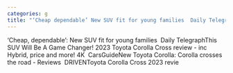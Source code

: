 ```yaml
---
categories: g
title: "‘Cheap dependable’ New SUV fit for young families  Daily Telegraph"
---
```

‘Cheap, dependable’: New SUV fit for young families&nbsp;&nbsp;Daily TelegraphThis SUV Will Be A Game Changer! 2023 Toyota Corolla Cross review - inc Hybrid, price and more! 4K&nbsp;&nbsp;CarsGuideNew Toyota Corolla: Corolla crosses the road - Reviews&nbsp;&nbsp;DRIVENToyota Corolla Cross 2023 revie